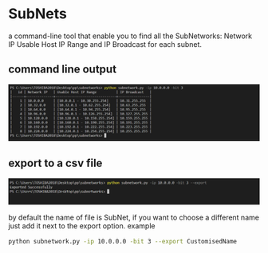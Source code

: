 # SubNets

a command-line tool that enable you to find all the SubNetworks: Network IP Usable Host IP Range and IP Broadcast for each subnet.

## command line output
![screenshot](./subnet.png)

## export to a csv file
![screenshot_of_export_command](./subnet_export_to_csv.png)

by default the name of file is SubNet, if you want to choose a different name just add it next to the export option. example

```bash
python subnetwork.py -ip 10.0.0.0 -bit 3 --export CustomisedName
```